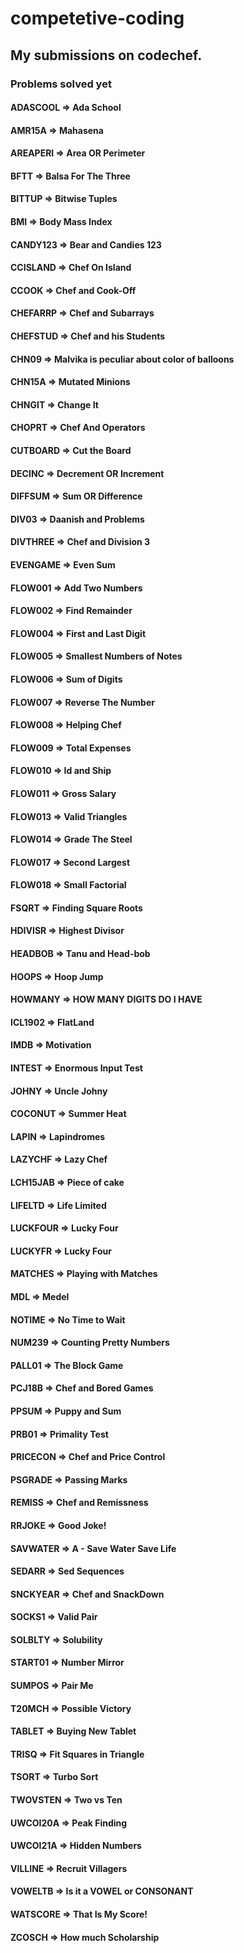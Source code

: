 # competetive-coding

## My submissions on codechef.
### Problems solved yet

#### ADASCOOL => Ada School
#### AMR15A => Mahasena
#### AREAPERI => Area OR Perimeter
#### BFTT => Balsa For The Three
#### BITTUP => Bitwise Tuples
#### BMI => Body Mass Index
#### CANDY123 => Bear and Candies 123
#### CCISLAND => Chef On Island
#### CCOOK => Chef and Cook-Off
#### CHEFARRP => Chef and Subarrays
#### CHEFSTUD => Chef and his Students
#### CHN09 => Malvika is peculiar about color of balloons
#### CHN15A => Mutated Minions
#### CHNGIT => Change It
#### CHOPRT => Chef And Operators
#### CUTBOARD => Cut the Board
#### DECINC => Decrement OR Increment
#### DIFFSUM => Sum OR Difference
#### DIV03 => Daanish and Problems
#### DIVTHREE => Chef and Division 3
#### EVENGAME => Even Sum
#### FLOW001 => Add Two Numbers
#### FLOW002 => Find Remainder
#### FLOW004 => First and Last Digit
#### FLOW005 => Smallest Numbers of Notes
#### FLOW006 => Sum of Digits
#### FLOW007 => Reverse The Number
#### FLOW008 => Helping Chef
#### FLOW009 => Total Expenses
#### FLOW010 => Id and Ship
#### FLOW011 => Gross Salary
#### FLOW013 => Valid Triangles
#### FLOW014 => Grade The Steel
#### FLOW017 => Second Largest
#### FLOW018 => Small Factorial
#### FSQRT => Finding Square Roots
#### HDIVISR => Highest Divisor
#### HEADBOB => Tanu and Head-bob
#### HOOPS => Hoop Jump
#### HOWMANY => HOW MANY DIGITS DO I HAVE
#### ICL1902 => FlatLand
#### IMDB => Motivation
#### INTEST => Enormous Input Test
#### JOHNY => Uncle Johny
#### COCONUT => Summer Heat
#### LAPIN => Lapindromes
#### LAZYCHF => Lazy Chef
#### LCH15JAB => Piece of cake
#### LIFELTD => Life Limited
#### LUCKFOUR => Lucky Four
#### LUCKYFR => Lucky Four
#### MATCHES => Playing with Matches
#### MDL => Medel
#### NOTIME => No Time to Wait
#### NUM239 => Counting Pretty Numbers
#### PALL01 => The Block Game
#### PCJ18B => Chef and Bored Games
#### PPSUM => Puppy and Sum
#### PRB01 => Primality Test
#### PRICECON => Chef and Price Control
#### PSGRADE => Passing Marks
#### REMISS => Chef and Remissness
#### RRJOKE => Good Joke!
#### SAVWATER => A - Save Water Save Life
#### SEDARR => Sed Sequences
#### SNCKYEAR => Chef and SnackDown
#### SOCKS1 => Valid Pair
#### SOLBLTY => Solubility
#### START01 => Number Mirror
#### SUMPOS => Pair Me
#### T20MCH => Possible Victory
#### TABLET => Buying New Tablet
#### TRISQ => Fit Squares in Triangle
#### TSORT => Turbo Sort
#### TWOVSTEN => Two vs Ten
#### UWCOI20A => Peak Finding
#### UWCOI21A => Hidden Numbers
#### VILLINE => Recruit Villagers
#### VOWELTB => Is it a VOWEL or CONSONANT
#### WATSCORE => That Is My Score!
#### ZCOSCH => How much Scholarship
